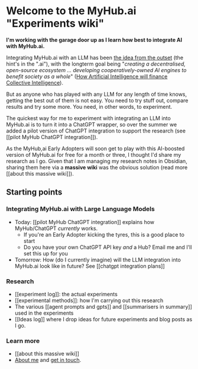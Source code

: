 # Welcome to the MyHub.ai "Experiments wiki"

**I'm working with the garage door up as I learn how best to integrate AI with MyHub.ai.**

Integrating MyHub.ai with an LLM has been [the idea from the outset](https://mathewlowry.medium.com/a-minimum-viable-ecosystem-for-collective-intelligence-7738848ce9c4) (the hint's in the ".ai"), with the longterm goal being "*creating a decentralised, open-source ecosystem ... developing cooperatively-owned AI engines to benefit society as a whole*" ([How Artificial Intelligence will finance Collective Intelligence](https://mathewlowry.medium.com/how-artificial-intelligence-will-finance-collective-intelligence-5d17adcce98b)).

But as anyone who has played with any LLM for any length of time knows, getting the best out of them is not easy. You need to try stuff out, compare results and try some more. You need, in other words, to experiment.

The quickest way for me to experiment with integrating an LLM into MyHub.ai is to turn it into a ChatGPT wrapper, so over the summer we added a pilot version of ChatGPT integration to support the research (see [[pilot MyHub ChatGPT integration]]).

As the MyHub,ai Early Adopters will soon get to play with this AI-boosted version of MyHub.ai for free for a month or three, I thought I'd share my research as I go. Given that I am managing my research notes in Obsidian, sharing them here via a **massive wiki** was the obvious solution (read more [[about this massive wiki]]).  

## Starting points

### Integrating MyHub.ai with Large Language Models

* Today: [[pilot MyHub ChatGPT integration]] explains how MyHub/ChatGPT *currently* works. 
	* If you're an Early Adopter kicking the tyres, this is a good place to start 
	* Do you have your own ChatGPT API key *and* a Hub? Email me and I'll set this up for you
* Tomorrow: How (do I currently imagine) will the LLM integration into MyHub.ai look like in future? See [[chatgpt integration plans]]

### Research

* [[experiment log]]: the actual experiments
* [[experimental methods]]: how I'm carrying out this research 
* The various [[agent prompts and gpts]] and [[summarisers in summary]] used in the experiments
* [[Ideas log]] where I drop ideas for future experiments and blog posts as I go.
  
### Learn more

* [[about this massive wiki]]
* [About me](https://myhub.ai/@mathewlowry/about/) and [get in touch](https://myhub.ai/@mathewlowry/about/#contact).